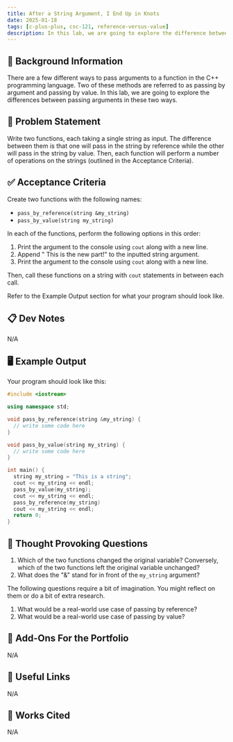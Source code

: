 ```yaml
---
title: After a String Argument, I End Up in Knots
date: 2025-01-18
tags: [c-plus-plus, csc-121, reference-versus-value]
description: In this lab, we are going to explore the difference between passing arguments to a function by reference versus passing arguments by value.
---
```


## 🔖 Background Information

There are a few different ways to pass arguments to a function in the C++ programming language. Two of these methods are referred to as passing by argument and passing by value. In this lab, we are going to explore the differences between passing arguments in these two ways.

## 🎯 Problem Statement

Write two functions, each taking a single string as input. The difference between them is that one will pass in the string by reference while the other will pass in the string by value. Then, each function will perform a number of operations on the strings (outlined in the Acceptance Criteria).

## ✅ Acceptance Criteria

Create two functions with the following names:

* `pass_by_reference(string &my_string)`
* `pass_by_value(string my_string)`

In each of the functions, perform the following options in this order:

1. Print the argument to the console using `cout` along with a new line.
2. Append " This is the new part!" to the inputted string argument.
3. Print the argument to the console using `cout` along with a new line.

Then, call these functions on a string with `cout` statements in between each call.

Refer to the Example Output section for what your program should look like.

## 📋 Dev Notes

N/A

## 🖥️ Example Output

Your program should look like this:

```cpp
#include <iostream>

using namespace std;

void pass_by_reference(string &my_string) {
  // write some code here
}

void pass_by_value(string my_string) {
  // write some code here
}

int main() {
  string my_string = "This is a string";
  cout << my_string << endl;
  pass_by_value(my_string);
  cout << my_string << endl;
  pass_by_reference(my_string)
  cout << my_string << endl;
  return 0;
}
```

## 📝 Thought Provoking Questions

1. Which of the two functions changed the original variable? Conversely, which of the two functions left the original variable unchanged?
2. What does the "&" stand for in front of the `my_string` argument?

The following questions require a bit of imagination. You might reflect on them or do a bit of extra research.

1. What would be a real-world use case of passing by reference?
2. What would be a real-world use case of passing by value?

## 💼 Add-Ons For the Portfolio

N/A

## 🔗 Useful Links

N/A

## 📘 Works Cited

N/A
